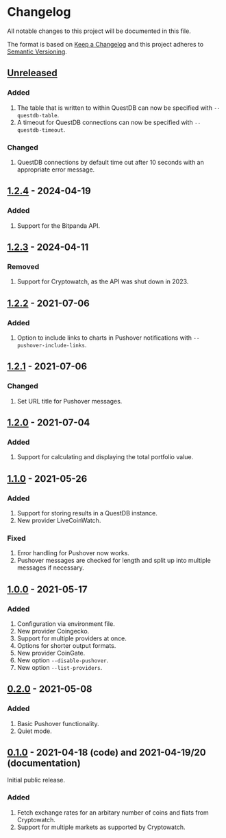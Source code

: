 # Changelog

All notable changes to this project will be documented in this file.

The format is based on [Keep a Changelog](https://keepachangelog.com/en/1.1.0/) and this project adheres to [Semantic Versioning](https://semver.org/spec/v2.0.0.html).

## [Unreleased]

### Added

1. The table that is written to within QuestDB can now be specified with `--questdb-table`.
1. A timeout for QuestDB connections can now be specified with `--questdb-timeout`.

### Changed

1. QuestDB connections by default time out after 10 seconds with an appropriate error message.

## [1.2.4] - 2024-04-19

### Added

1. Support for the Bitpanda API.

## [1.2.3] - 2024-04-11

### Removed

1. Support for Cryptowatch, as the API was shut down in 2023.

## [1.2.2] - 2021-07-06

### Added

1. Option to include links to charts in Pushover notifications with `--pushover-include-links`.

## [1.2.1] - 2021-07-06

### Changed

1. Set URL title for Pushover messages.

## [1.2.0] - 2021-07-04

### Added

1. Support for calculating and displaying the total portfolio value.

## [1.1.0] - 2021-05-26

### Added

1. Support for storing results in a QuestDB instance.
1. New provider LiveCoinWatch.

### Fixed

1. Error handling for Pushover now works.
1. Pushover messages are checked for length and split up into multiple messages if necessary.

## [1.0.0] - 2021-05-17

### Added

1. Configuration via environment file.
1. New provider Coingecko.
1. Support for multiple providers at once.
1. Options for shorter output formats.
1. New provider CoinGate.
1. New option `--disable-pushover`.
1. New option `--list-providers`.

## [0.2.0] - 2021-05-08

### Added

1. Basic Pushover functionality.
1. Quiet mode.

## [0.1.0] - 2021-04-18 (code) and 2021-04-19/20 (documentation)

Initial public release.

### Added

1. Fetch exchange rates for an arbitary number of coins and fiats from Cryptowatch.
1. Support for multiple markets as supported by Cryptowatch.

[Unreleased]: https://gitlab.com/rbrt-weiler/coinspy/-/compare/1.2.4...master
[1.2.4]: https://gitlab.com/rbrt-weiler/coinspy/-/tree/1.2.4
[1.2.3]: https://gitlab.com/rbrt-weiler/coinspy/-/tree/1.2.3
[1.2.2]: https://gitlab.com/rbrt-weiler/coinspy/-/tree/1.2.2
[1.2.1]: https://gitlab.com/rbrt-weiler/coinspy/-/tree/1.2.1
[1.2.0]: https://gitlab.com/rbrt-weiler/coinspy/-/tree/1.2.0
[1.1.0]: https://gitlab.com/rbrt-weiler/coinspy/-/tree/1.1.0
[1.0.0]: https://gitlab.com/rbrt-weiler/coinspy/-/tree/1.0.0
[0.2.0]: https://gitlab.com/rbrt-weiler/coinspy/-/tree/0.2.0
[0.1.0]: https://gitlab.com/rbrt-weiler/coinspy/-/tree/0.1.0
